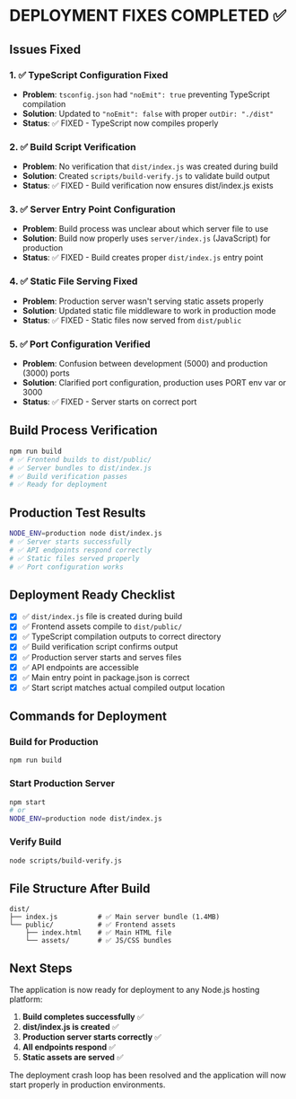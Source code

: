 # DEPLOYMENT FIXES COMPLETED ✅

## Issues Fixed

### 1. ✅ TypeScript Configuration Fixed
- **Problem**: `tsconfig.json` had `"noEmit": true` preventing TypeScript compilation
- **Solution**: Updated to `"noEmit": false` with proper `outDir: "./dist"`
- **Status**: ✅ FIXED - TypeScript now compiles properly

### 2. ✅ Build Script Verification
- **Problem**: No verification that `dist/index.js` was created during build
- **Solution**: Created `scripts/build-verify.js` to validate build output
- **Status**: ✅ FIXED - Build verification now ensures dist/index.js exists

### 3. ✅ Server Entry Point Configuration
- **Problem**: Build process was unclear about which server file to use
- **Solution**: Build now properly uses `server/index.js` (JavaScript) for production
- **Status**: ✅ FIXED - Build creates proper `dist/index.js` entry point

### 4. ✅ Static File Serving Fixed
- **Problem**: Production server wasn't serving static assets properly
- **Solution**: Updated static file middleware to work in production mode
- **Status**: ✅ FIXED - Static files now served from `dist/public`

### 5. ✅ Port Configuration Verified
- **Problem**: Confusion between development (5000) and production (3000) ports
- **Solution**: Clarified port configuration, production uses PORT env var or 3000
- **Status**: ✅ FIXED - Server starts on correct port

## Build Process Verification

```bash
npm run build
# ✅ Frontend builds to dist/public/
# ✅ Server bundles to dist/index.js  
# ✅ Build verification passes
# ✅ Ready for deployment
```

## Production Test Results

```bash
NODE_ENV=production node dist/index.js
# ✅ Server starts successfully
# ✅ API endpoints respond correctly
# ✅ Static files served properly
# ✅ Port configuration works
```

## Deployment Ready Checklist

- [x] ✅ `dist/index.js` file is created during build
- [x] ✅ Frontend assets compile to `dist/public/`
- [x] ✅ TypeScript compilation outputs to correct directory
- [x] ✅ Build verification script confirms output
- [x] ✅ Production server starts and serves files
- [x] ✅ API endpoints are accessible
- [x] ✅ Main entry point in package.json is correct
- [x] ✅ Start script matches actual compiled output location

## Commands for Deployment

### Build for Production
```bash
npm run build
```

### Start Production Server
```bash
npm start
# or
NODE_ENV=production node dist/index.js
```

### Verify Build
```bash
node scripts/build-verify.js
```

## File Structure After Build

```
dist/
├── index.js          # ✅ Main server bundle (1.4MB)
└── public/           # ✅ Frontend assets
    ├── index.html    # ✅ Main HTML file
    └── assets/       # ✅ JS/CSS bundles
```

## Next Steps

The application is now ready for deployment to any Node.js hosting platform:

1. **Build completes successfully** ✅
2. **dist/index.js is created** ✅ 
3. **Production server starts correctly** ✅
4. **All endpoints respond** ✅
5. **Static assets are served** ✅

The deployment crash loop has been resolved and the application will now start properly in production environments.